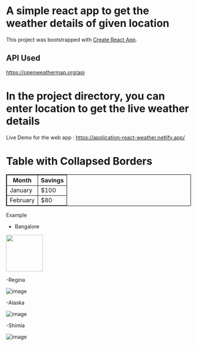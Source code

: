 # A simple react app to get the weather details of given location

This project was bootstrapped with [Create React App](https://github.com/facebook/create-react-app).

## API Used

https://openweathermap.org/api

# In the project directory, you can enter location to get the live weather details

Live Demo for the web app : https://application-react-weather.netlify.app/

<html>
<head>
<style>
table, th, td {
  border: 1px solid black;
  border-collapse: collapse;
}
</style>
</head>
<body>

<h1>Table with Collapsed Borders</h1>

<table>
  <tr>
    <th>Month</th>
    <th>Savings</th>
  </tr>
  <tr>
    <td>January</td>
    <td>$100</td>
  </tr>
  <tr>
    <td>February</td>
    <td>$80</td>
  </tr>
</table>

</body>
</html>

Example
- Bangalore 

<img src="https://user-images.githubusercontent.com/82048817/168414930-1c05aae4-89f8-40b0-8717-573cfd41ac3b.png" width="100">

-Regina

![image](https://user-images.githubusercontent.com/82048817/168414942-2a25b4aa-2553-482f-addc-159c16853322.png)

-Alaska

![image](https://user-images.githubusercontent.com/82048817/168414993-21baadad-7130-4a27-ba10-996fb2e21660.png)

-Shimla

![image](https://user-images.githubusercontent.com/82048817/168415005-3cee43bb-9f43-4804-ab60-b404da31e058.png)

